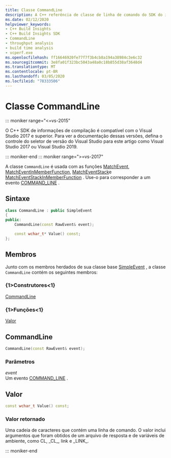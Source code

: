 ```yaml
---
title: Classe CommandLine
description: A C++ referência de classe de linha de comando do SDK do insights do Build.
ms.date: 02/12/2020
helpviewer_keywords:
- C++ Build Insights
- C++ Build Insights SDK
- CommandLine
- throughput analysis
- build time analysis
- vcperf.exe
ms.openlocfilehash: ff16646920fe77f7f3b4cb8a194a38984c3e6c32
ms.sourcegitcommit: 3e8fa01f323bc5043a48a0c18b855d38af3648d4
ms.translationtype: MT
ms.contentlocale: pt-BR
ms.lasthandoff: 03/05/2020
ms.locfileid: "78333506"
---
```

# <a name="commandline-class"></a>Classe CommandLine

::: moniker range="<=vs-2015"

O C++ SDK de informações de compilação é compatível com o Visual Studio 2017 e superior. Para ver a documentação dessas versões, defina o controle do seletor de versão do Visual Studio para este artigo como Visual Studio 2017 ou Visual Studio 2019.

::: moniker-end
::: moniker range=">=vs-2017"

A classe `CommandLine` é usada com as funções [MatchEvent](../functions/match-event.md), [MatchEventInMemberFunction](../functions/match-event-in-member-function.md), [MatchEventStack](../functions/match-event-stack.md)e [MatchEventStackInMemberFunction](../functions/match-event-stack-in-member-function.md) . Use-o para corresponder a um evento [COMMAND_LINE](../event-table.md#command-line) .

## <a name="syntax"></a>Sintaxe

```cpp
class CommandLine : public SimpleEvent
{
public:
    CommandLine(const RawEvent& event);

    const wchar_t* Value() const;
};
```

## <a name="members"></a>Membros

Junto com os membros herdados de sua classe base [SimpleEvent](simple-event.md) , a classe `CommandLine` contém os seguintes membros:

### <a name="constructors"></a>{1&gt;Construtores&lt;1}

[CommandLine](#command-line)

### <a name="functions"></a>{1&gt;Funções&lt;1}

[Valor](#value)

## <a name="command-line"></a>CommandLine

```cpp
CommandLine(const RawEvent& event);
```

### <a name="parameters"></a>Parâmetros

*event*\
Um evento [COMMAND_LINE](../event-table.md#command-line) .

## <a name="value"></a>Valor

```cpp
const wchar_t Value() const;
```

### <a name="return-value"></a>Valor retornado

Uma cadeia de caracteres que contém uma linha de comando. O valor inclui argumentos que foram obtidos de um arquivo de resposta e de variáveis de ambiente, como CL, \_CL\_, link e \_LINK\_.

::: moniker-end

